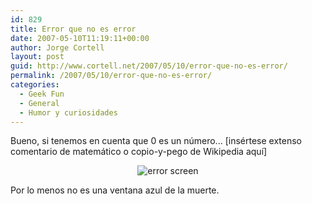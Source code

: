 ```yaml
---
id: 829
title: Error que no es error
date: 2007-05-10T11:19:11+00:00
author: Jorge Cortell
layout: post
guid: http://www.cortell.net/2007/05/10/error-que-no-es-error/
permalink: /2007/05/10/error-que-no-es-error/
categories:
  - Geek Fun
  - General
  - Humor y curiosidades
---
```

Bueno, si tenemos en cuenta que 0 es un número... [insértese extenso comentario de matemático o copio-y-pego de Wikipedia aquí­]

<div style="text-align: center">
  <img title="error screen" alt="error screen" src="http://farm1.static.flickr.com/208/491392033_f434a9b91d.jpg?v=0" />
</div>

Por lo menos no es una ventana azul de la muerte.